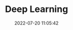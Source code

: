 ---
pageComponent:
  name: Catalogue
  data:
    key: 03.ds/05.深度学习
    description: 深度学习
title: Deep Learning
date: 2022-07-20 11:05:42
permalink: /ds/dl/
sidebar: false
article: false
comment: false
editLink: false
---